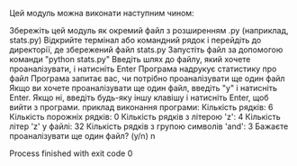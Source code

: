 Цей модуль можна виконати наступним чином:

Збережіть цей модуль як окремий файл з розширенням .py (наприклад, stats.py)
Відкрийте термінал або командний рядок і перейдіть до директорії, де збережений файл stats.py
Запустіть файл за допомогою команди "python stats.py"
Введіть шлях до файлу, який хочете проаналізувати, і натисніть Enter
Програма надрукує статистику про файл
Програма запитає вас, чи потрібно проаналізувати ще один файл
Якщо ви хочете проаналізувати ще один файл, введіть "y" і натисніть Enter. Якщо ні, введіть будь-яку іншу клавішу і натисніть Enter, щоб вийти з програми.
приклад виконання програми:
Кількість рядків: 6
Кількість порожніх рядків: 0
Кількість рядків з літерою 'z': 4
Кількість літер 'z' у файлі: 32
Кількість рядків з групою символів 'and': 3
Бажаєте проаналізувати ще один файл? (y/n) n

Process finished with exit code 0
